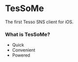 # TesSoMe #

The first Tesso SNS client for iOS.

### What is TesSoMe? ###

* Quick
* Convenient
* Powered